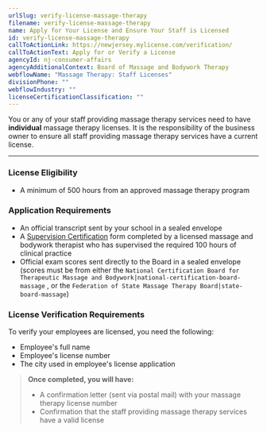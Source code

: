 ```yaml
---
urlSlug: verify-license-massage-therapy
filename: verify-license-massage-therapy
name: Apply for Your License and Ensure Your Staff is Licensed
id: verify-license-massage-therapy
callToActionLink: https://newjersey.mylicense.com/verification/
callToActionText: Apply for or Verify a License
agencyId: nj-consumer-affairs
agencyAdditionalContext: Board of Massage and Bodywork Therapy
webflowName: "Massage Therapy: Staff Licenses"
divisionPhone: ""
webflowIndustry: ""
licenseCertificationClassification: ""
---
```


You or any of your staff providing massage therapy services need to have **individual** massage therapy licenses. It is the responsibility of the business owner to ensure all staff providing massage therapy services have a current license.

---

### License Eligibility

- A minimum of 500 hours from an approved massage therapy program

### Application Requirements

- An official transcript sent by your school in a sealed envelope
- A [Supervision Certification](https://www.njconsumeraffairs.gov/mbt/Applications/Supervising-Faculty-Member-Certification.pdf) form completed by a licensed massage and bodywork therapist who has supervised the required 100 hours of clinical practice
- Official exam scores sent directly to the Board in a sealed envelope (scores must be from either the `National Certification Board for Therapeutic Massage and Bodywork|national-certification-board-massage` , or the `Federation of State Massage Therapy Board|state-board-massage`)

### License Verification Requirements

To verify your employees are licensed, you need the following:

- Employee's full name
- Employee's license number
- The city used in employee's license application

> **Once completed, you will have:**
>
> - A confirmation letter (sent via postal mail) with your massage therapy license number
> - Confirmation that the staff providing massage therapy services have a valid license
